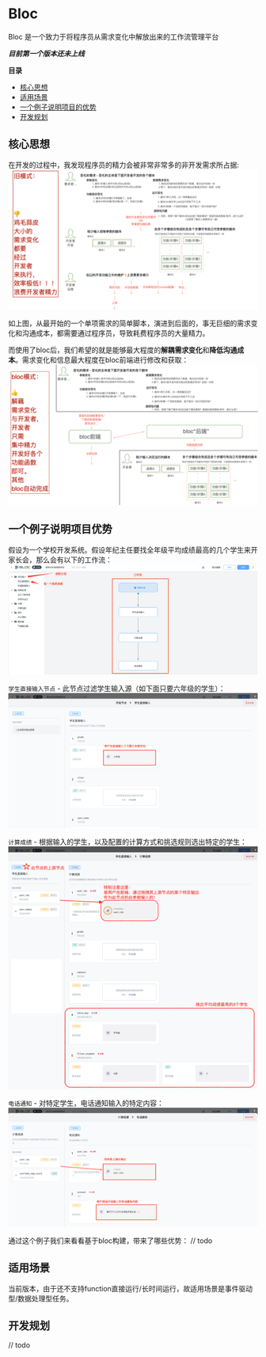 # Bloc
Bloc 是一个致力于将程序员从需求变化中解放出来的工作流管理平台

***目前第一个版本还未上线***

**目录**
- [核心思想](#核心思想)
- [适用场景](#适用场景)
- [一个例子说明项目的优势](#一个例子说明项目优势)
- [开发规划](#开发规划)
<!-- - [使用流程概述](#使用流程概述) -->

## 核心思想
在开发的过程中，我发现程序员的精力会被非常非常多的非开发需求所占据:
![before_bloc](/static/before_bloc.png)

如上图，从最开始的一个单项需求的简单脚本，演进到后面的，事无巨细的需求变化和沟通成本，都需要通过程序员，导致耗费程序员的大量精力。

而使用了bloc后，我们希望的就是能够最大程度的**解耦需求变化**和**降低沟通成本**。需求变化和信息最大程度在bloc前端进行修改和获取：
![after_bloc](/static/after_bloc.png)

## 一个例子说明项目优势
假设为一个学校开发系统。假设年纪主任要找全年级平均成绩最高的几个学生来开家长会，那么会有以下的工作流：
![flow example](/static/flow_example.png)

`学生直接输入节点` - 此节点过滤学生输入源（如下面只要六年级的学生）：
![flow example](/static/user_ipt.png)

`计算成绩` - 根据输入的学生，以及配置的计算方式和挑选规则选出特定的学生：
![flow example](/static/score_calcu.png)

`电话通知` - 对特定学生，电话通知输入的特定内容：
![phone call](/static/phone_call.png)

通过这个例子我们来看看基于bloc构建，带来了哪些优势：
// todo

## 适用场景
当前版本，由于还不支持function直接运行/长时间运行，故适用场景是事件驱动型/数据处理型任务。

<!-- 
## 使用流程概述
1. 用户基于对应编程语言(目前只有go)的SDK开发函数，形成一个`函数块`。SDK会要求函数实现以下的几个方法：
	1. 函数本身描述：说明函数本身的作用
	2. 输入描述：尽可能的将变化和控制**都**通过"参数"暴露出来作为控制函数运行的`富输入参数`
	3. 输出描述：将每个输出都进行说明
	4. Run方法：用于实际执行时被调用
2. 使用者直接在前端通过DAG拖拽`函数块`的方式构建`工作流`。特别注意的一点就是，这里不止是拖拽函数块就完了，而是还支持用户配置`函数块`的入参，而且入参不仅支持手动输入特定值、还支持将上游`函数块`的某个特定输出直接作为此函数的某参数的输入值！（这就是）
3. 构建好的`工作流`支持三种运行模式：
	1. 直接为此工作流配置`crontab表达式`以周期运行
	2. 直接为此工作流配置`触发key`，可通过调用http api并提供此key来触发此flow的运行
	3. 以`工作流`作为块，以DAG的方式构建`运行编排`。从而实现处理类似此工作流需要某工作流先完成的需求 -->

## 开发规划
// todo
